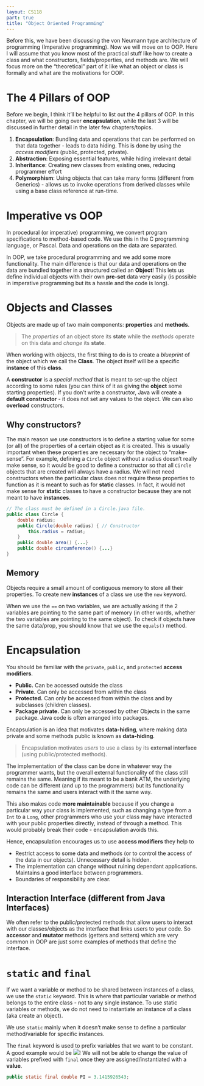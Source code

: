 ```yaml
---
layout: CS118
part: true
title: "Object Oriented Programming"
---
```


Before this, we have been discussing the von Neumann type architecture of programming (Imperative programming). Now we will move on to OOP. Here I will assume that you know most of the practical stuff like how to create a class and what constructors, fields/properties, and methods are. We will focus more on the “theoretical” part of it like what an object or class is formally and what are the motivations for OOP.

# The 4 Pillars of OOP

Before we begin, I think it’ll be helpful to list out the 4 pillars of OOP. In this chapter, we will be going over **encapsulation**, while the last 3 will be discussed in further detail in the later few chapters/topics.

1. **Encapsulation**: Bundling data and operations that can be performed on that data together - leads to data hiding. This is done by using the *access modifiers* (public, protected, private). 
2. **Abstraction**: Exposing essential features, while hiding irrelevant detail
3. **Inheritance**: Creating new classes from existing ones, reducing programmer effort
4. **Polymorphism**: Using objects that can take many forms (different from Generics) - allows us to invoke operations from derived classes while using a base class reference at run-time. 

# Imperative vs OOP

In procedural (or imperative) programming, we convert program specifications to method-based code. We use this in the C programming language, or Pascal. Data and operations on the data are separated.

In OOP, we take procedural programming and we add some more functionality. The main difference is that our data and operations on the data are bundled together in a structured called an **Object**! This lets us define individual objects with their own **pre-set** data very easily (is possible in imperative programming but its a hassle and the code is long).

# Objects and Classes

Objects are made up of two main components: **properties** and **methods**. 

> The *properties* of an object store its **state** while the *methods* operate on this data and *change* its **state**.

When working with objects, the first thing to do is to create a *blueprint* of the object which we call the **Class**. The object itself will be a specific **instance** of this **class**. 

A **constructor** is a *special method* that is meant to set-up the object according to some rules (you can think of it as giving the **object** some starting properties). If you don’t write a constructor, Java will create a **default constructor** - it does not set any values to the object. We can also **overload** constructors. 

## Why constructors?

The main reason we use constructors is to define a starting value for some (or all) of the properties of a certain object as it is created. This is usually important when these properties are necessary for the object to “make-sense”. For example, defining a `Circle` object without a radius doesn’t really make sense, so it would be good to define a constructor so that all `Circle` objects that are created will always have a radius. We will not need constructors when the particular class does not require these properties to function as it is meant to such as for **static** classes. In fact, it would not make sense for **static** classes to have a constructor because they are not meant to have **instances**.

```java
// The class must be defined in a Circle.java file.
public class Circle {
    double radius;
    public Circle(double radius) { // Constructor
        this.radius = radius;
    }
    public double area() {...}
    public double circumference() {...}
}
```

## Memory

Objects require a small amount of contiguous memory to store all their properties. To create new **instances** of a class we use the `new` keyword. 

When we use the `==` on two variables, we are actually asking if the 2 variables are pointing to the same part of memory (in other words, whether the two variables are pointing to the same object). To check if objects have the same data/prop, you should know that we use the `equals()` method. 

# Encapsulation

You should be familiar with the `private`, `public`, and `protected` **access modifiers**. 

- **Public.** Can be accessed outside the class
- **Private.** Can only be accessed from within the class
- **Protected.** Can only be accessed from within the class and by subclasses (children classes). 
- **Package private.** Can only be accessed by other Objects in the same package. Java code is often arranged into packages.

Encapsulation is an idea that motivates **data-hiding**, where making data private and some methods public is known as **data-hiding**. 

> Encapsulation motivates *users* to use a class by its **external interface** (using public/protected methods). 

The implementation of the class can be done in whatever way the programmer wants, but the overall external functionality of the class still remains the same. Meaning if its meant to be a bank ATM, the underlying code can be different (and up to the programmers) but its functionality remains the same and users interact with it the same way. 

This also makes code **more maintainable** because if you change a particular way your class is implemented, such as changing a type from a `Int` to a `Long`, other programmers who use your class may have interacted with your public properties directly, instead of through a method. This would probably break their code - encapsulation avoids this. 

Hence, encapsulation encourages us to use **access modifiers** they help to

- Restrict access to some data and methods (or to control the access of the data in our objects). Unnecessary detail is hidden.
- The implementation can change without ruining dependant applications. Maintains a good interface between programmers.
- Boundaries of responsibility are clear.

## Interaction Interface (different from Java Interfaces)

We often refer to the public/protected methods that allow users to interact with our classes/objects as the interface that links users to your code. So **accessor** and **mutator** methods (getters and setters) which are very common in OOP are just some examples of methods that define the interface.

# `static` and `final`

If we want a variable or method to be shared between instances of a class, we use the `static` keyword. This is where that particular variable or method belongs to the entire class - not to any single instance. To use static variables or methods, we do not need to instantiate an instance of a class (aka create an object).

We use `static` mainly when it doesn’t make sense to define a particular method/variable for specific instances.

The `final` keyword is used to prefix variables that we want to be constant. A good example would be <img src="https://render.githubusercontent.com/render/math?math=\pi&mode=inline">! We will not be able to change the value of variables prefixed with `final` once they are assigned/instantiated with a **value**.

```java
public static final double PI = 3.1415926543;
```

